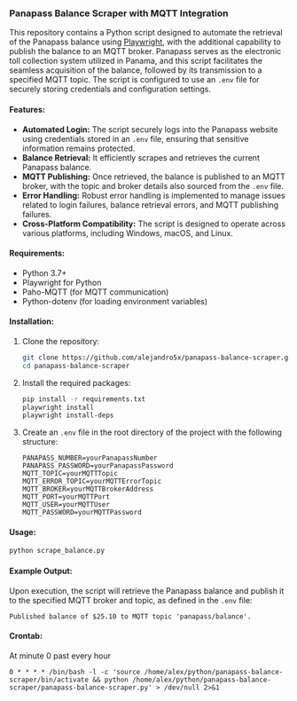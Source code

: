 ### Panapass Balance Scraper with MQTT Integration

This repository contains a Python script designed to automate the retrieval of the Panapass balance using [Playwright](https://playwright.dev/python), with the additional capability to publish the balance to an MQTT broker. Panapass serves as the electronic toll collection system utilized in Panama, and this script facilitates the seamless acquisition of the balance, followed by its transmission to a specified MQTT topic. The script is configured to use an `.env` file for securely storing credentials and configuration settings.

#### Features:
- **Automated Login:** The script securely logs into the Panapass website using credentials stored in an `.env` file, ensuring that sensitive information remains protected.
- **Balance Retrieval:** It efficiently scrapes and retrieves the current Panapass balance.
- **MQTT Publishing:** Once retrieved, the balance is published to an MQTT broker, with the topic and broker details also sourced from the `.env` file.
- **Error Handling:** Robust error handling is implemented to manage issues related to login failures, balance retrieval errors, and MQTT publishing failures.
- **Cross-Platform Compatibility:** The script is designed to operate across various platforms, including Windows, macOS, and Linux.

#### Requirements:
- Python 3.7+
- Playwright for Python
- Paho-MQTT (for MQTT communication)
- Python-dotenv (for loading environment variables)

#### Installation:
1. Clone the repository:
    ```bash
    git clone https://github.com/alejandro5x/panapass-balance-scraper.git
    cd panapass-balance-scraper
    ```

2. Install the required packages:
    ```bash
    pip install -r requirements.txt
    playwright install
    playwright install-deps
    ```

3. Create an `.env` file in the root directory of the project with the following structure:
    ```
    PANAPASS_NUMBER=yourPanapassNumber
    PANAPASS_PASSWORD=yourPanapassPassword
    MQTT_TOPIC=yourMQTTTopic
    MQTT_ERROR_TOPIC=yourMQTTErrorTopic
    MQTT_BROKER=yourMQTTBrokerAddress
    MQTT_PORT=yourMQTTPort
    MQTT_USER=yourMQTTUser
    MQTT_PASSWORD=yourMQTTPassword
    ```

#### Usage:
```bash
python scrape_balance.py
```

#### Example Output:
Upon execution, the script will retrieve the Panapass balance and publish it to the specified MQTT broker and topic, as defined in the `.env` file:
```
Published balance of $25.10 to MQTT topic 'panapass/balance'.
```

#### Crontab:
At minute 0 past every hour
```
0 * * * * /bin/bash -l -c 'source /home/alex/python/panapass-balance-scraper/bin/activate && python /home/alex/python/panapass-balance-scraper/panapass-balance-scraper.py' > /dev/null 2>&1
```
